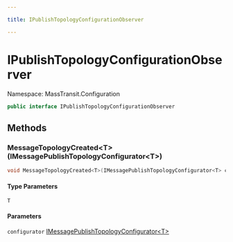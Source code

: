 ```yaml
---

title: IPublishTopologyConfigurationObserver

---
```


# IPublishTopologyConfigurationObserver

Namespace: MassTransit.Configuration

```csharp
public interface IPublishTopologyConfigurationObserver
```

## Methods

### **MessageTopologyCreated\<T\>(IMessagePublishTopologyConfigurator\<T\>)**

```csharp
void MessageTopologyCreated<T>(IMessagePublishTopologyConfigurator<T> configurator)
```

#### Type Parameters

`T`<br/>

#### Parameters

`configurator` [IMessagePublishTopologyConfigurator\<T\>](../masstransit/imessagepublishtopologyconfigurator-1)<br/>
